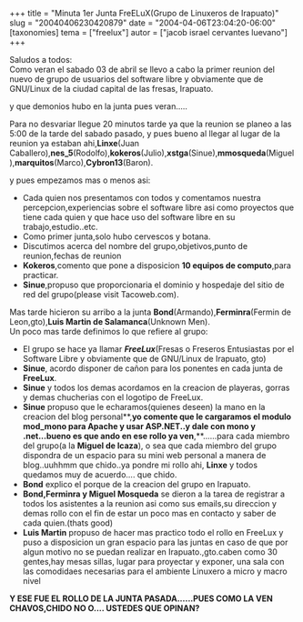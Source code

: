 +++
title = "Minuta 1er Junta FreELuX(Grupo de Linuxeros de Irapuato)"
slug = "20040406230420879"
date = "2004-04-06T23:04:20-06:00"
[taxonomies]
tema = ["freelux"]
autor = ["jacob israel cervantes luevano"]
+++

Saludos a todos:  
Como veran el sabado 03 de abril se llevo a cabo la primer reunion del
nuevo de grupo de usuarios del software libre y obviamente que de
GNU/Linux de la ciudad capital de las fresas, Irapuato.

y que demonios hubo en la junta pues veran.....  
  

<!-- more -->
Para no desvariar llegue 20 minutos tarde ya que la reunion se planeo a
las 5:00 de la tarde del sabado pasado, y pues bueno al llegar al lugar
de la reunion ya estaban ahi,**Linxe**(Juan
Caballero),**nes_5**(Rodolfo),**kokeros**(Julio),**xstga**(Sinue),**mmosqueda**(Miguel),**marquitos**(Marco),**Cybron13**(Baron).

y pues empezamos mas o menos asi:

-   Cada quien nos presentamos con todos y comentamos nuestra
    percepcion,experiencias sobre el software libre asi como proyectos
    que tiene cada quien y que hace uso del software libre en su
    trabajo,estudio..etc.
-   Como primer junta,solo hubo cervescos y botana.
-   Discutimos acerca del nombre del grupo,objetivos,punto de
    reunion,fechas de reunion
-   **Kokeros**,comento que pone a disposicion **10 equipos de
    computo**,para practicar.
-   **Sinue**,propuso que proporcionaria el dominio y hospedaje del
    sitio de red del grupo(please visit Tacoweb.com).

Mas tarde hicieron su arribo a la junta
**Bond**(Armando),**Ferminra**(Fermin de Leon,gto),**Luis Martin de
Salamanca**(Unknown Men).  
Un poco mas tarde definimos lo que refiere al grupo:  

-   El grupo se hace ya llamar ***FreeLux***(Fresas o Freseros
    Entusiastas por el Software Libre y obviamente que de GNU/Linux de
    Irapuato, gto)
-   **Sinue**, acordo disponer de cañon para los ponentes en cada junta
    de **FreeLux**.
-   **Sinue** y todos los demas acordamos en la creacion de playeras,
    gorras y demas chucherias con el logotipo de FreeLux.
-   **Sinue** propuso que le echaramos(quienes deseen) la mano en la
    creacion del blog personal**,**yo comente que le cargaramos el
    modulo mod_mono para Apache y usar ASP.NET..y dale con mono y
    .net...bueno es que ando en ese rollo ya ven**,**......para cada
    miembro del grupo(a la **Miguel de Icaza**), o sea que cada miembro
    del grupo dispondra de un espacio para su mini web personal a manera
    de blog..uuhhmm que chido..ya pondre mi rollo ahi, **Linxe** y todos
    quedamos muy de acuerdo.... que chido.
-   **Bond** explico el porque de la creacion del grupo en Irapuato.
-   **Bond,Ferminra y Miguel Mosqueda** se dieron a la tarea de
    registrar a todos los asistentes a la reunion asi como sus emails,su
    direccion y demas rollo con el fin de estar un poco mas en contacto
    y saber de cada quien.(thats good)
-   **Luis Martin** propuso de hacer mas practico todo el rollo en
    FreeLux y puso a disposicion un gran espacio para las juntas en caso
    de que por algun motivo no se puedan realizar en Irapuato.,gto.caben
    como 30 gentes,hay mesas sillas, lugar para proyectar y exponer, una
    sala con las comodidaes necesarias para el ambiente Linuxero a micro
    y macro nivel

  
  
**Y ESE FUE EL ROLLO DE LA JUNTA PASADA......PUES COMO LA VEN
CHAVOS,CHIDO NO O.... USTEDES QUE OPINAN?**

